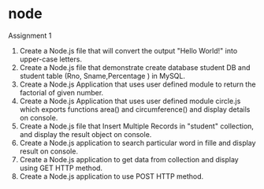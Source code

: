 # node
Assignment 1
1.	Create a Node.js file that will convert the output "Hello World!" into upper-case letters.
2.	Create a Node.js file that demonstrate create database student DB and student table (Rno, Sname,Percentage ) in MySQL.
3.	Create a Node.js Application that uses user defined module to return the factorial of given number.
4.	Create a Node.js Application that uses user defined module circle.js which exports functions area() and circumference() and display details on console.
5.	Create a Node.js file that Insert Multiple Records in "student" collection, and display the result object on console.
6.	Create a Node.js application to search particular word in fille and display result on console.
7.	Create a Node.js application to get data from collection and display using GET HTTP method.
8.	Create a Node.js application to use POST HTTP method.
